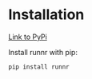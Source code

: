 # Installation

[Link to PyPi](https://pypi.org/project/runnr/)

Install runnr with pip:

```bash
pip install runnr
```